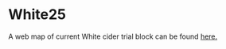 # White25
A web map of current White cider trial block can be found <a href="https://FruitionHB.github.io/White25/">here.</a>
